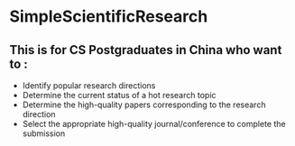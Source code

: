 # SimpleScientificResearch
## This is for CS Postgraduates in China who want to :
- Identify popular research directions
- Determine the current status of a hot research topic
- Determine the high-quality papers corresponding to the research direction
- Select the appropriate high-quality journal/conference to complete the submission
